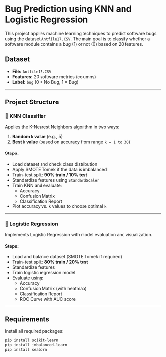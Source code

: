 # Bug Prediction using KNN and Logistic Regression

This project applies machine learning techniques to predict software bugs using the dataset `Antfile17.CSV`. The main goal is to classify whether a software module contains a bug (1) or not (0) based on 20 features.

## Dataset

- **File:** `Antfile17.CSV`
- **Features:** 20 software metrics (columns)
- **Label:** `bug` (0 = No Bug, 1 = Bug)

---

## Project Structure

### 🔹 KNN Classifier
Applies the K-Nearest Neighbors algorithm in two ways:
1. **Random `k` value** (e.g., 5)
2. **Best `k` value** (based on accuracy from range `k = 1 to 30`)

#### Steps:
- Load dataset and check class distribution
- Apply SMOTE Tomek if the data is imbalanced
- Train-test split: **90% train / 10% test**
- Standardize features using `StandardScaler`
- Train KNN and evaluate:
  - Accuracy
  - Confusion Matrix
  - Classification Report
- Plot accuracy vs. `k` values to choose optimal `k`

---

### 🔹 Logistic Regression
Implements Logistic Regression with model evaluation and visualization.

#### Steps:
- Load and balance dataset (SMOTE Tomek if required)
- Train-test split: **80% train / 20% test**
- Standardize features
- Train logistic regression model
- Evaluate using:
  - Accuracy
  - Confusion Matrix (with heatmap)
  - Classification Report
  - ROC Curve with AUC score

---

## Requirements

Install all required packages:

```bash
pip install scikit-learn
pip install imbalanced-learn
pip install seaborn
